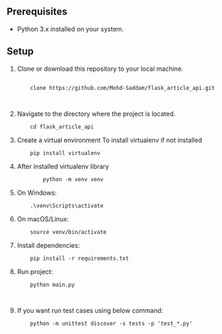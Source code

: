 
## Prerequisites

- Python 3.x installed on your system.

## Setup

1. Clone or download this repository to your local machine.
    
    ```bash: 

        clone https://github.com/Mohd-Saddam/flask_article_api.git



3. Navigate to the directory where the project is located.
    ```bash: 
        cd flask_article_api
4. Create a virtual environment 
    To install virtualenv if not installed
    ```bash: 
        pip install virtualenv
5. After  installed virtualenv library
    ```bash: 
            python -m venv venv
6. On Windows:
    ```bash: 
        .\venv\Scripts\activate

7. On macOS/Linux:
    ```bash: 
        source venv/bin/activate
8. Install dependencies:
    ```bash: 
        pip install -r requirements.txt
9. Run project:
    ```bash: 
        python main.py



10. If you want run test cases using below command:
    ```bash: 
        python -m unittest discover -s tests -p 'test_*.py'


